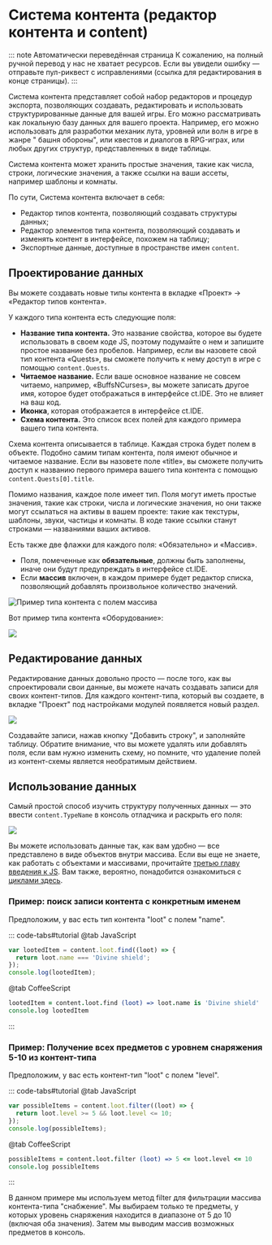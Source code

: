 # Система контента (редактор контента и content)

::: note Автоматически переведённая страница
К сожалению, на полный ручной перевод у нас не хватает ресурсов.
Если вы увидели ошибку — отправьте пул-риквест с исправлениями (ссылка для редактирования в конце страницы).
:::


Система контента представляет собой набор редакторов и процедур экспорта, позволяющих создавать, редактировать и использовать структурированные данные для вашей игры. Его можно рассматривать как локальную базу данных для вашего проекта. Например, его можно использовать для разработки механик лута, уровней или волн в игре в жанре " башня обороны", или квестов и диалогов в RPG-играх, или любых других структур, представленных в виде таблицы.

Система контента может хранить простые значения, такие как числа, строки, логические значения, а также ссылки на ваши ассеты, например шаблоны и комнаты.

По сути, Система контента включает в себя:

* Редактор типов контента, позволяющий создавать структуры данных;
* Редактор элементов типа контента, позволяющий создавать и изменять контент в интерфейсе, похожем на таблицу;
* Экспортные данные, доступные в пространстве имен `content`.

## Проектирование данных

Вы можете создавать новые типы контента в вкладке «Проект» -> «Редактор типов контента».

У каждого типа контента есть следующие поля:

* **Название типа контента.** Это название свойства, которое вы будете использовать в своем коде JS, поэтому подумайте о нем и запишите простое название без пробелов. Например, если вы назовете свой тип контента «Quests», вы сможете получить к нему доступ в игре с помощью `content.Quests`.
* **Читаемое название.** Если ваше основное название не совсем читаемо, например, «BuffsNCurses», вы можете записать другое имя, которое будет отображаться в интерфейсе ct.IDE. Это не влияет на ваш код.
* **Иконка**, которая отображается в интерфейсе ct.IDE.
* **Схема контента.** Это список всех полей для каждого примера вашего типа контента.

Схема контента описывается в таблице. Каждая строка будет полем в объекте. Подобно самим типам контента, поля имеют обычное и читаемое название. Если вы назовете поле «title», вы сможете получить доступ к названию первого примера вашего типа контента с помощью `content.Quests[0].title`.

Помимо названия, каждое поле имеет тип. Поля могут иметь простые значения, такие как строки, числа и логические значения, но они также могут ссылаться на активы в вашем проекте: такие как текстуры, шаблоны, звуки, частицы и комнаты. В коде такие ссылки станут строками — названиями ваших активов.

Есть также две флажки для каждого поля: «Обязательно» и «Массив».

* Поля, помеченные как **обязательные**, должны быть заполнены, иначе они будут предупреждать в интерфейсе ct.IDE.
* Если **массив** включен, в каждом примере будет редактор списка, позволяющий добавлять произвольное количество значений.

![Пример типа контента с полем массива](../images/contentEditor_Arrays.png)

Вот пример типа контента «Оборудование»:

![](../images/contentEditor_SchemaExample.png)

## Редактирование данных

Редактирование данных довольно просто — после того, как вы спроектировали свои данные, вы можете начать создавать записи для своих контент-типов. Для каждого контент-типа, который вы создаете, в вкладке "Проект" под настройками модулей появляется новый раздел.

![](../images/contentEditor_Tabs.png)

Создавайте записи, нажав кнопку "Добавить строку", и заполняйте таблицу. Обратите внимание, что вы можете удалять или добавлять поля, если вам нужно изменить схему, но помните, что удаление полей из контент-схемы является необратимым действием.

## Использование данных

Самый простой способ изучить структуру полученных данных — это ввести `content.TypeName` в консоль отладчика и раскрыть его поля:

![](../images/contentEditor_Inspect.png)

Вы можете использовать данные так, как вам удобно — все представлено в виде объектов внутри массива. Если вы еще не знаете, как работать с объектами и массивами, прочитайте [третью главу введения к JS](learn-js/jsintro_pt3.html). Вам также, вероятно, понадобится ознакомиться с [циклами здесь](learn-js/jsintro_pt2.html).

### Пример: поиск записи контента с конкретным именем

Предположим, у вас есть тип контента "loot" с полем "name".

::: code-tabs#tutorial
@tab JavaScript
```javascript
var lootedItem = content.loot.find((loot) => {
  return loot.name === 'Divine shield';
});
console.log(lootedItem);
```

@tab CoffeeScript
```coffee
lootedItem = content.loot.find (loot) => loot.name is 'Divine shield'
console.log lootedItem
```
:::

### Пример: Получение всех предметов с уровнем снаряжения 5-10 из контент-типа

Предположим, у вас есть контент-тип "loot" с полем "level".

::: code-tabs#tutorial
@tab JavaScript
```js
var possibleItems = content.loot.filter((loot) => {
  return loot.level >= 5 && loot.level <= 10;
});
console.log(possibleItems);
```
@tab CoffeeScript
```coffee
possibleItems = content.loot.filter (loot) => 5 <= loot.level <= 10
console.log possibleItems
```
:::

В данном примере мы используем метод filter для фильтрации массива контента-типа "снабжение". Мы выбираем только те предметы, у которых уровень снаряжения находится в диапазоне от 5 до 10 (включая оба значения). Затем мы выводим массив возможных предметов в консоль.

